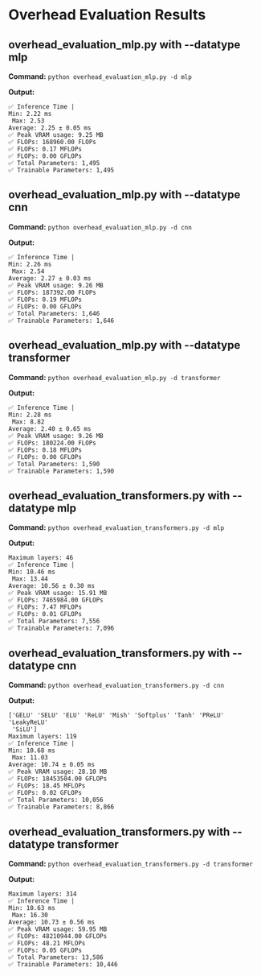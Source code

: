 # Overhead Evaluation Results

## overhead_evaluation_mlp.py with --datatype mlp
**Command:** `python overhead_evaluation_mlp.py -d mlp`

**Output:**

```
✅ Inference Time | 
Min: 2.22 ms 
 Max: 2.53 
Average: 2.25 ± 0.05 ms
✅ Peak VRAM usage: 9.25 MB
✅ FLOPs: 168960.00 FLOPs
✅ FLOPs: 0.17 MFLOPs
✅ FLOPs: 0.00 GFLOPs
✅ Total Parameters: 1,495
✅ Trainable Parameters: 1,495

```

## overhead_evaluation_mlp.py with --datatype cnn
**Command:** `python overhead_evaluation_mlp.py -d cnn`

**Output:**

```
✅ Inference Time | 
Min: 2.26 ms 
 Max: 2.54 
Average: 2.27 ± 0.03 ms
✅ Peak VRAM usage: 9.26 MB
✅ FLOPs: 187392.00 FLOPs
✅ FLOPs: 0.19 MFLOPs
✅ FLOPs: 0.00 GFLOPs
✅ Total Parameters: 1,646
✅ Trainable Parameters: 1,646

```

## overhead_evaluation_mlp.py with --datatype transformer
**Command:** `python overhead_evaluation_mlp.py -d transformer`

**Output:**

```
✅ Inference Time | 
Min: 2.28 ms 
 Max: 8.82 
Average: 2.40 ± 0.65 ms
✅ Peak VRAM usage: 9.26 MB
✅ FLOPs: 180224.00 FLOPs
✅ FLOPs: 0.18 MFLOPs
✅ FLOPs: 0.00 GFLOPs
✅ Total Parameters: 1,590
✅ Trainable Parameters: 1,590

```

## overhead_evaluation_transformers.py with --datatype mlp
**Command:** `python overhead_evaluation_transformers.py -d mlp`

**Output:**

```
Maximum layers: 46
✅ Inference Time | 
Min: 10.46 ms 
 Max: 13.44 
Average: 10.56 ± 0.30 ms
✅ Peak VRAM usage: 15.91 MB
✅ FLOPs: 7465984.00 GFLOPs
✅ FLOPs: 7.47 MFLOPs
✅ FLOPs: 0.01 GFLOPs
✅ Total Parameters: 7,556
✅ Trainable Parameters: 7,096

```

## overhead_evaluation_transformers.py with --datatype cnn
**Command:** `python overhead_evaluation_transformers.py -d cnn`

**Output:**

```
['GELU' 'SELU' 'ELU' 'ReLU' 'Mish' 'Softplus' 'Tanh' 'PReLU' 'LeakyReLU'
 'SiLU']
Maximum layers: 119
✅ Inference Time | 
Min: 10.68 ms 
 Max: 11.03 
Average: 10.74 ± 0.05 ms
✅ Peak VRAM usage: 28.10 MB
✅ FLOPs: 18453504.00 GFLOPs
✅ FLOPs: 18.45 MFLOPs
✅ FLOPs: 0.02 GFLOPs
✅ Total Parameters: 10,056
✅ Trainable Parameters: 8,866

```

## overhead_evaluation_transformers.py with --datatype transformer
**Command:** `python overhead_evaluation_transformers.py -d transformer`

**Output:**

```
Maximum layers: 314
✅ Inference Time | 
Min: 10.63 ms 
 Max: 16.30 
Average: 10.73 ± 0.56 ms
✅ Peak VRAM usage: 59.95 MB
✅ FLOPs: 48210944.00 GFLOPs
✅ FLOPs: 48.21 MFLOPs
✅ FLOPs: 0.05 GFLOPs
✅ Total Parameters: 13,586
✅ Trainable Parameters: 10,446

```

